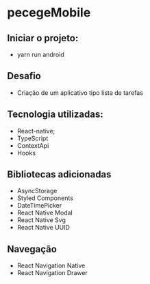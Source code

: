 # pecegeMobile
## Iniciar o projeto:
 - yarn run android

## Desafio
 - Criação de um aplicativo tipo lista de tarefas

## Tecnologia utilizadas: 

 * React-native;
 * TypeScript
 * ContextApi
 * Hooks

## Bibliotecas adicionadas

 * AsyncStorage
 * Styled Components
 * DateTimePicker
 * React Native Modal
 * React Native Svg
 * React Native UUID

## Navegação

 * React Navigation Native
 * React Navigation Drawer


